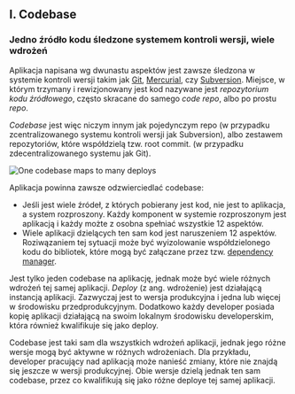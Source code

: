 ## I. Codebase
### Jedno źródło kodu śledzone systemem kontroli wersji, wiele wdrożeń

Aplikacja napisana wg dwunastu aspektów jest zawsze śledzona w systemie kontroli wersji takim jak [Git](http://git-scm.com/), [Mercurial](http://mercurial.selenic.com/), czy [Subversion](http://subversion.apache.org/). Miejsce, w którym trzymany i rewizjonowany jest kod nazywane jest *repozytorium kodu źródłowego*, często skracane do samego *code repo*, albo po prostu *repo*.

*Codebase* jest więc niczym innym jak pojedynczym repo (w przypadku zcentralizowanego systemu kontroli wersji jak Subversion), albo zestawem repozytoriów, które współdzielą tzw. root commit. (w przypadku zdecentralizowanego systemu jak Git).

![One codebase maps to many deploys](/images/codebase-deploys.png)

Aplikacja powinna zawsze odzwierciedlać codebase:

* Jeśli jest wiele źródeł, z których pobierany jest kod, nie jest to aplikacja, a system rozproszony. Każdy komponent w systemie rozproszonym jest aplikacją i każdy możte z osobna spełniać wszystkie 12 aspektów.
* Wiele aplikacji dzielących ten sam kod jest naruszeniem 12 aspektów. Roziwązaniem tej sytuacji może być wyizolowanie współdzielonego kodu do bibliotek, które mogą być załączane przez tzw. [dependency manager](./dependencies).

Jest tylko jeden codebase na aplikację, jednak może być wiele różnych wdrożeń tej samej aplikacji.  *Deploy* (z ang. wdrożenie) jest działającą instancją aplikacji. Zazwyczaj jest to wersja produkcyjna i jedna lub więcej w środowisku przedprodukcyjnym. Dodatkowo każdy developer posiada kopię aplikacji działającą na swoim lokalnym środowisku developerskim, która również kwalifikuje się jako deploy.

Codebase jest taki sam dla wszystkich wdrożeń aplikacji, jednak jego różne wersje mogą być aktywne w różnych wdrożeniach. Dla przykładu, developer pracujący nad aplikacją może nanieść zmiany, które nie znajdą się jeszcze w wersji produkcyjnej. Obie wersje dzielą jednak ten sam codebase, przez co kwalifikują się jako różne deploye tej samej aplikacji. 
